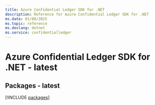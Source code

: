 ```yaml
---
title: Azure Confidential Ledger SDK for .NET
description: Reference for Azure Confidential Ledger SDK for .NET
ms.date: 01/08/2025
ms.topic: reference
ms.devlang: dotnet
ms.service: confidentialledger
---
```

# Azure Confidential Ledger SDK for .NET - latest
## Packages - latest
[!INCLUDE [packages](confidential-ledger-index.md)]